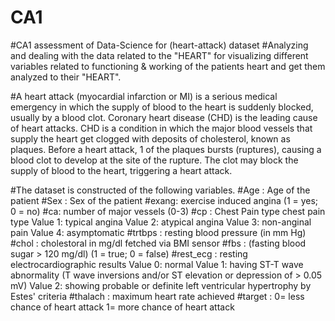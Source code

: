 # CA1
#CA1 assessment of Data-Science for (heart-attack) dataset
#Analyzing and dealing with the data related to the "HEART" for visualizing different variables related to functioning & working of the patients heart and get them analyzed to their "HEART".

#A heart attack (myocardial infarction or MI) is a serious medical emergency in which the 
supply of blood to the heart is suddenly blocked, usually by a blood clot. Coronary heart 
disease (CHD) is the leading cause of heart attacks. CHD is a condition in which the major 
blood vessels that supply the heart get clogged with deposits of cholesterol, known as 
plaques. Before a heart attack, 1 of the plaques bursts (ruptures), causing a blood clot to 
develop at the site of the rupture. The clot may block the supply of blood to the heart, 
triggering a heart attack.

#The dataset is constructed of the following variables.
#Age : Age of the patient
#Sex : Sex of the patient
#exang: exercise induced angina (1 = yes; 0 = no)
#ca: number of major vessels (0-3)
#cp : Chest Pain type chest pain type
 Value 1: typical angina
 Value 2: atypical angina
 Value 3: non-anginal pain
 Value 4: asymptomatic
#trtbps : resting blood pressure (in mm Hg)
#chol : cholestoral in mg/dl fetched via BMI sensor
#fbs : (fasting blood sugar > 120 mg/dl) (1 = true; 0 = false)
#rest_ecg : resting electrocardiographic results
 Value 0: normal
 Value 1: having ST-T wave abnormality (T wave inversions and/or ST elevation or 
depression of > 0.05 mV)
 Value 2: showing probable or definite left ventricular hypertrophy by Estes' criteria
#thalach : maximum heart rate achieved
#target : 
0= less chance of heart attack 
1= more chance of heart attack
